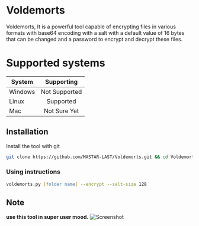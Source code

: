 # Voldemorts
Voldemorts, It is a powerful tool capable of encrypting files in various formats with base64 encoding with a salt with a default value of 16 bytes that can be changed and a password to encrypt and decrypt these files.

# Supported systems
| System      | Supporting |
| ----------- | :-----------: |
| Windows      | Not Supported      |
| Linux   | Supported        |
| Mac   | Not Sure Yet        |

## Installation
Install the tool with git

```bash
git clone https://github.com/MASTAR-LAST/Voldemorts.git && cd Voldemorts && sudo chmod u+x voldemorts.sh && ./voldemorts.sh
```

### Using instructions

```zsh
voldemorts.py [folder name] --encrypt --salt-size 128
```
## Note
**use this tool in super user mood.**
![Screenshot](https://github.com/MASTAR-LAST/Voldemorts/assets/79379000/52294bc0-9f3e-4a89-94e0-bf4d57932594)
